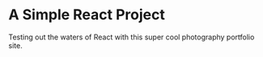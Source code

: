 # A Simple React Project

Testing out the waters of React with this super cool photography portfolio site.
